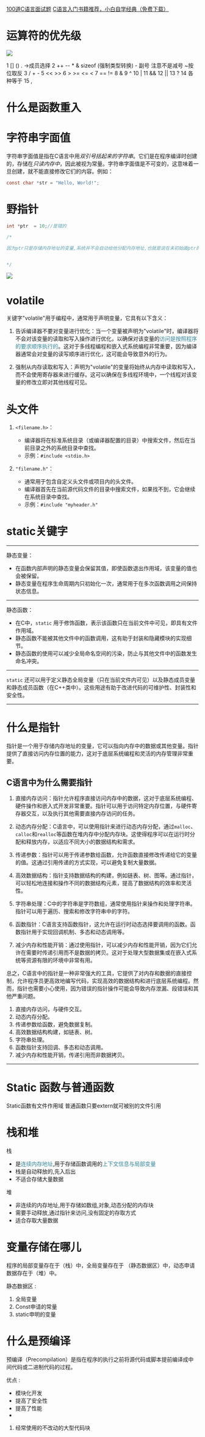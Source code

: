 [100道C语言面试题](https://blog.csdn.net/qwe5959798/article/details/104511822)
[C语言入门书籍推荐，小白自学经典（免费下载）](http://c.biancheng.net/view/1674.html)

# 运算符的优先级

![](assets/2023-10-15_170633.png)


1 [] () . ->成员选择
2 ++ -- * & sizeof (强制类型转换) - 副号 注意不是减号 ~按位取反
3 / + -
5 << >>
6 > >= <= <
7 == !=
8 & 
9 ^
10 |
11 &&
12 ||
13 ?
14 各种等于
15 ,


# 什么是函数重入


# 字符串字面值
字符串字面值是指在C语言中用*双引号括起来的字符串*。它们是在程序编译时创建的，存储在*只读内存中*，因此被视为常量。字符串字面值是不可变的，这意味着一旦创建，就不能直接修改它们的内容。例如：

```c
const char *str = "Hello, World!";
```


# 野指针

```c
int *ptr  = 10;//是错的

/*

因为ptr只是存储内存地址的变量,系统并不会自动给他分配内存地址,也就是说在未初始画ptr的值的时候,ptr的内存地址变量是随机的,这个时候改变*ptr的值就会随机改变一个内存地址的值导致系统崩溃


*/
```

![](assets/截图_20231014094045.png)


# volatile
关键字"volatile"用于编程中，通常用于声明变量，它具有以下含义：

1.  告诉编译器不要对变量进行优化：当一个变量被声明为"volatile"时，编译器将不会对该变量的读取和写入操作进行优化，以确保对该变量的<font color="#31859b">访问是按照程序的要求顺序执行的</font>。这对于多线程编程和嵌入式系统编程非常重要，因为编译器通常会对变量的读写顺序进行优化，这可能会导致意外的行为。
    
2.  强制从内存读取和写入：声明为"volatile"的变量将始终从内存中读取和写入，而不会使用寄存器来进行缓存。这可以确保在多线程环境中，一个线程对该变量的修改立即对其他线程可见。
# 头文件
1.  `<filename.h>`：
    
    -   编译器将在标准系统目录（或编译器配置的目录）中搜索文件，然后在当前目录之外的系统目录中查找。
    -   示例：`#include <stdio.h>`
2.  `"filename.h"`：
    
    -   通常用于包含自定义头文件或项目内的头文件。
    -   编译器首先在当前源代码文件的目录中搜索文件，如果找不到，它会继续在系统目录中查找。
    -   示例：`#include "myheader.h"`

# static关键字
___
静态变量：

-   在函数内部声明的静态变量会保留其值，即使函数退出作用域，该变量的值也会被保留。
-   静态变量在程序生命周期内只初始化一次，通常用于在多次函数调用之间保持状态信息。

___
静态函数：

-   在C中，`static` 用于修饰函数，表示该函数只在当前文件中可见，即具有文件作用域。
-   静态函数不能被其他文件中的函数调用，这有助于封装和隐藏模块的实现细节。
-   静态函数的使用可以减少全局命名空间的污染，防止与其他文件中的函数发生命名冲突。
___
`static` 还可以用于定义静态全局变量（只在当前文件内可见）以及静态成员变量和静态成员函数（在C++类中）。这些用途有助于改进代码的可维护性、封装性和安全性。
___

# 什么是指针

指针是一个用于存储内存地址的变量，它可以指向内存中的数据或其他变量。指针提供了直接访问内存位置的能力，这对于底层系统编程和灵活的内存管理非常重要。

## C语言中为什么需要指针
1. 直接内存访问：指针允许程序直接访问内存中的数据，这对于底层系统编程、硬件操作和嵌入式开发非常重要。指针可以用于访问特定内存位置，与硬件寄存器交互，以及执行其他需要直接内存访问的任务。
    
2. 动态内存分配：C语言中，可以使用指针来进行动态内存分配，通过`malloc`、`calloc`和`realloc`等函数在堆内存中分配内存块。这使得程序可以在运行时分配和释放内存，以适应不同大小的数据结构和需求。
    
3. 传递参数：指针可以用于传递参数给函数，允许函数直接修改传递给它的变量的值。这通过引用传递的方式实现，可以避免复制大量数据。
    
4. 高效数据结构：指针支持数据结构的构建，例如链表、树、图等。通过指针，可以轻松地连接和操作不同的数据结构元素，提高了数据结构的效率和灵活性。
    
5. 字符串处理：C中的字符串是字符数组，通常使用指针来操作和处理字符串。指针可以用于遍历、搜索和修改字符串中的字符。
    
6. 函数指针：C语言支持函数指针，这允许在运行时动态选择要调用的函数。函数指针用于实现回调机制、多态和动态调用等。
    
7. 减少内存和性能开销：通过使用指针，可以减少内存和性能开销，因为它们允许在需要时传递引用而不是数据的拷贝。这对于处理大型数据集或在嵌入式系统等资源有限的环境中非常有用。
    

总之，C语言中的指针是一种非常强大的工具，它提供了对内存和数据的直接控制，允许程序员更高效地编写代码，实现高效的数据结构和进行底层系统编程。然而，指针也需要小心使用，因为错误的指针操作可能会导致内存泄漏、段错误和其他严重问题。

1. 直接内存访问，与硬件交互。
2. 动态内存分配。
3. 传递参数给函数，避免数据复制。
4. 高效数据结构构建，如链表、树。
5. 字符串处理。
6. 函数指针支持回调、多态和动态调用。
7. 减少内存和性能开销，传递引用而非数据拷贝。
---
# Static 函数与普通函数
Static函数有文件作用域 
普通函数只要extern就可被别的文件引用

# 栈和堆

栈 
- 是<font color="#31859b">连续内存地址</font>,用于存储函数调用的<font color="#31859b">上下文信息与局部变量</font>
- 栈是自动释放的,先入后出
- 不适合存储大量数据

堆
- 非连续的内存地址,用于存储如数组,对象,动态分配的内存块
- 需要手动释放,通过指针来访问,没有固定的存取方式
- 适合存取大量数据

# 变量存储在哪儿
程序的局部变量存在于（栈）中，全局变量存在于 （静态数据区）中，动态申请数据存在于（堆）中。

静态数据区 :
1. 全局变量
2. Const申请的常量
3. static申明的变量

# 什么是预编译 
预编译（Precompilation）是指在程序的执行之前将源代码或脚本提前编译成中间代码或二进制代码的过程。

优点 : 
- 模块化开发
- 提高了安全性
- 提高了性能
- 
1. 经常使用的不改动的大型代码块